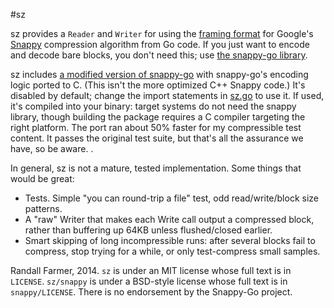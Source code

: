 #sz

sz provides a `Reader` and `Writer` for using the [framing format][framing]
for Google's [Snappy][snappy] compression algorithm from Go code.  If you
just want to encode and decode bare blocks, you don't need this; use [the
snappy-go library][snappy-go].

sz includes [a modified version of snappy-go][cport] with snappy-go's encoding logic ported to C.  (This isn't the more optimized C++ Snappy code.) It's disabled by default; change the import statements in [sz.go][szgo] to use it. If used, it's compiled into your binary: target systems do not need the snappy library, though building the package requires a C compiler targeting the right platform.  The port ran about 50% faster for my compressible test content.  It passes the original test suite, but that's all the assurance we have, so be aware. .

In general, sz is not a mature, tested implementation. Some things that
would be great:

* Tests. Simple "you can round-trip a file" test, odd read/write/block size
  patterns.
* A "raw" Writer that makes each Write call output a compressed block, rather
  than buffering up 64KB unless flushed/closed earlier.
* Smart skipping of long incompressible runs: after several blocks fail to
  compress, stop trying for a while, or only test-compress small samples.

Randall Farmer, 2014. `sz` is under an MIT license whose full text is in
`LICENSE`.  `sz/snappy` is under a BSD-style license whose full text is in
`snappy/LICENSE`.  There is no endorsement by the Snappy-Go project.

[framing]: https://code.google.com/p/snappy/source/browse/trunk/framing_format.txt
[snappy]: https://code.google.com/p/snappy/
[snappy-go]: https://code.google.com/p/snappy-go/
[cport]: https://github.com/twotwotwo/sz/tree/master/snappy/
[gipfeli]: https://github.com/google/gipfeli/
[szgo]: https://github.com/twotwotwo/sz/tree/master/sz.go
